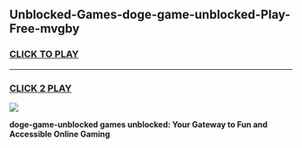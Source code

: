 
## Unblocked-Games-doge-game-unblocked-Play-Free-mvgby
<h3>
<a href="https://premium76.site?title=doge-game-unblocked&ref=09A">CLICK TO PLAY</a></h3>
<hr>

<h3>
<a href="https://premium76.site?title=doge-game-unblocked&ref=09A">CLICK 2 PLAY</a>
  
</h3>

<a href="https://premium76.site?title=doge-game-unblocked&ref=09A"><img src="https://clearcache.store/games.png"></a>


**doge-game-unblocked games unblocked: Your Gateway to Fun and Accessible Online Gaming**
